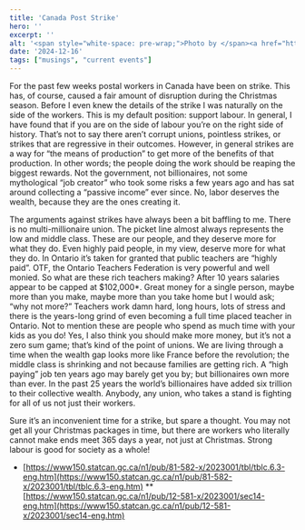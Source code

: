 ```yaml
---
title: 'Canada Post Strike'
hero: ''
excerpt: ''
alt: '<span style="white-space: pre-wrap;">Photo by </span><a href="https://unsplash.com/@birkenwald?utm_source=ghost&amp;utm_medium=referral&amp;utm_campaign=api-credit"><span style="white-space: pre-wrap;">Birk Enwald</span></a><span style="white-space: pre-wrap;"> / </span><a href="https://unsplash.com/?utm_source=ghost&amp;utm_medium=referral&amp;utm_campaign=api-credit"><span style="white-space: pre-wrap;">Unsplash</span></a>'
date: '2024-12-16'
tags: ["musings", "current events"]
---
```


For the past few weeks postal workers in Canada have been on strike. This has, of course, caused a fair amount of disruption during the Christmas season. Before I even knew the details of the strike I was naturally on the side of the workers. This is my default position: support labour. In general, I have found that if you are on the side of labour you’re on the right side of history. That’s not to say there aren’t corrupt unions, pointless strikes, or strikes that are regressive in their outcomes. However, in general strikes are a way for “the means of production” to get more of the benefits of that production. In other words; the people doing the work should be reaping the biggest rewards. Not the government, not billionaires, not some mythological “job creator” who took some risks a few years ago and has sat around collecting a “passive income” ever since. No, labor deserves the wealth, because they are the ones creating it.
 
The arguments against strikes have always been a bit baffling to me. There is no multi-millionaire union. The picket line almost always represents the low and middle class. These are our people, and they deserve more for what they do. Even highly paid people, in my view, deserve more for what they do. In Ontario it’s taken for granted that public teachers are “highly paid”. OTF, the Ontario Teachers Federation is very powerful and well monied. So what are these rich teachers making? After 10 years salaries appear to be capped at $102,000*. Great money for a single person, maybe more than you make, maybe more than you take home but I would ask; “why not more?” Teachers work damn hard, long hours, lots of stress and there is the years-long grind of even becoming a full time placed teacher in Ontario. Not to mention these are people who spend as much time with your kids as you do! Yes, I also think you should make more money, but it’s not a zero sum game; that’s kind of the point of unions. We are living through a time when the wealth gap looks more like France before the revolution; the middle class is shrinking and not because families are getting rich. A “high paying” job ten years ago may barely get you by; but billionaires own more than ever. In the past 25 years the world’s billionaires have added six trillion to their collective wealth. Anybody, any union, who takes a stand is fighting for all of us not just their workers.
 
Sure it’s an inconvenient time for a strike, but spare a thought. You may not get all your Christmas packages in time, but there are workers who literally cannot make ends meet 365 days a year, not just at Christmas. Strong labour is good for society as a whole!
 

 
* [https://www150.statcan.gc.ca/n1/pub/81-582-x/2023001/tbl/tblc.6.3-eng.htm](https://www150.statcan.gc.ca/n1/pub/81-582-x/2023001/tbl/tblc.6.3-eng.htm) ** [https://www150.statcan.gc.ca/n1/pub/12-581-x/2023001/sec14-eng.htm](https://www150.statcan.gc.ca/n1/pub/12-581-x/2023001/sec14-eng.htm)
